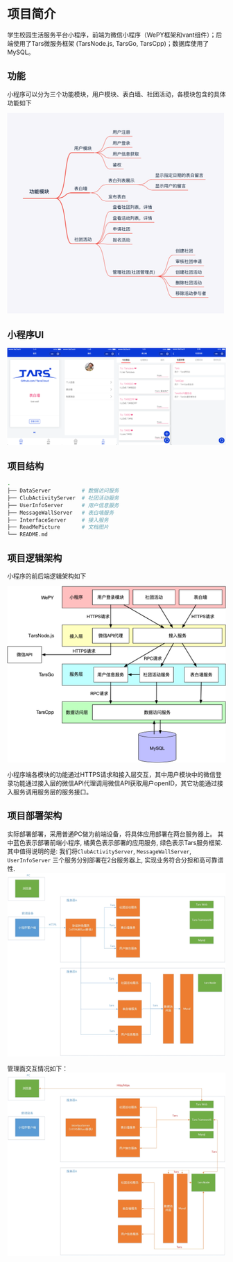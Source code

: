 # <a id="introduction"></a>项目简介
学生校园生活服务平台小程序，前端为微信小程序（WePY框架和vant组件）；后端使用了Tars微服务框架 (TarsNode.js, TarsGo, TarsCpp)；数据库使用了MySQL。

## <a id="introduction-function"></a>功能
小程序可以分为三个功能模块，用户模块、表白墙、社团活动，各模块包含的具体功能如下
<!-- ![](/ReadMePicture/IntroductionFunction.png) -->
<img width="500" src="https://github.com/ETZhangSX/LifeService/blob/master/ReadMePicture/IntroductionFunction.png?raw=true">

## <a id="ui"></a>小程序UI

![](/ReadMePicture/IntroductionUI.png)

## <a id="introduction-structure"></a>项目结构
```sh
.
├── DataServer          # 数据访问服务
├── ClubActivityServer  # 社团活动服务
├── UserInfoServer      # 用户信息服务
├── MessageWallServer   # 表白墙服务
├── InterfaceServer     # 接入服务
├── ReadMePicture       # 文档图片
└── README.md
```

## <a id="introduction-logic-architecture"></a>项目逻辑架构
小程序的前后端逻辑架构如下

![image](/ReadMePicture/logicArchitecture.png)

小程序端各模块的功能通过HTTPS请求和接入层交互，其中用户模块中的微信登录功能通过接入层的微信API代理调用微信API获取用户openID，其它功能通过接入服务调用服务层的服务接口。
## <a id="introduction-deploy-architecture"></a>项目部署架构
实际部署部署，采用普通PC做为前端设备，将具体应用部署在两台服务器上。 其中蓝色表示部署前端小程序, 橘黄色表示部署的应用服务, 绿色表示Tars服务框架.
其中值得说明的是: 我们将`ClubActivityServer`, `MessageWallServer`, `UserInfoServer` 三个服务分别部署在2台服务器上, 实现业务符合分担和高可靠谱性. 
![image](/ReadMePicture/DataArchitecture.jpg)

管理面交互情况如下：
![image](/ReadMePicture/ManagementArchitecture.jpg)